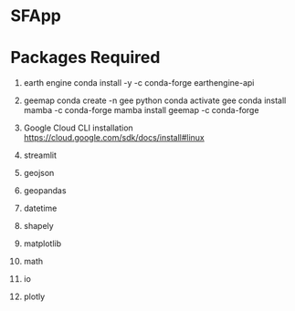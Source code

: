 # SFApp 
# Packages Required

1. earth engine
conda install -y -c conda-forge earthengine-api

2. geemap
conda create -n gee python
conda activate gee
conda install mamba -c conda-forge
mamba install geemap -c conda-forge

3. Google Cloud CLI installation
   https://cloud.google.com/sdk/docs/install#linux
   
5. streamlit
6. geojson
7. geopandas
8. datetime
9. shapely
10. matplotlib
11. math
12. io
13. plotly






